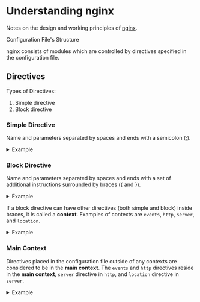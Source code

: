 # Understanding nginx

Notes on the design and working principles of [nginx](https://nginx.org).

<summary>Configuration File's Structure</summary>

nginx consists of modules which are controlled by directives specified in the configuration file.

## Directives

Types of Directives:
1. Simple directive
1. Block directive

### Simple Directive
Name and parameters separated by spaces and ends with a semicolon (;).

<details>
    <summary>Example</summary>

    worker_processes 1;

    user nobody nogroup;
    error_log /var/log/nginx/error.log warn;
    pid /var/run/nginx.pid;
</details>

### Block Directive
Name and parameters separated by spaces and ends with a set of additional instructions surrounded by braces ({ and }).

<details>
    <summary>Example</summary>

    location / {
        try_files $uri @proxy_to_app;
    }
</details>

If a block directive can have other directives (both simple and block) inside braces, it is called a __context__. Examples of contexts are `events`, `http`, `server`, and `location`.

<details>
    <summary>Example</summary>

    events {
        worker_connections 768;
        multi_accept on;
    }
</details>

### Main Context

Directives placed in the configuration file outside of any contexts are considered to be in the __main context__. The `events` and `http` directives reside in the __main context__, `server` directive in `http`, and `location` directive in `server`.

<details>
    <summary>Example</summary>

    worker_processes 1;                             # main context

    http {                                          # main context
        server {                                    # context
            listen 80 default_server;
            return 444;
        }
    }
</details>
